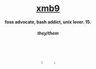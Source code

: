 <h1 align="center"><a href="https://archima.xyz">xmb9</a></h1>
<p align="center"><strong>foss advocate, bash addict, unix lover. 15.<h6 align="center"><strong>they/them</strong><br><br></p></p></strong><br><br></p>
<p align="center">
    	<a href="https://discord.com/users/988950574387068968"><img width="5%" src="https://github.com/user-attachments/assets/32ea7e08-0de3-4d95-b19b-3a0ef4cef049" alt="Discord"></a>
    	&nbsp;&nbsp;&nbsp;
    	<a href="https://archima.xyz"><img width="4%" src="https://github.com/user-attachments/assets/e56e9e34-0ab6-442a-bb03-938d98706ece" alt="Website"></a>
</p>
